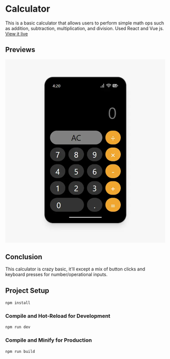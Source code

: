 # Calculator

This is a basic calculator that allows users to perform simple math ops such as addition, subtraction, multiplication, and division. Used React and Vue js. [View it live](https://steves-vue-calc.netlify.app/)

## Previews

![Preview](vue/public/calc-preview.webp)

## Conclusion

This calculator is crazy basic, it'll except a mix of button clicks and keyboard presses for number/operational inputs.

## Project Setup

```sh
npm install
```

### Compile and Hot-Reload for Development

```sh
npm run dev
```

### Compile and Minify for Production

```sh
npm run build
```
